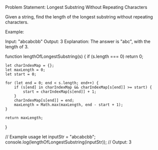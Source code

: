 Problem Statement: Longest Substring Without Repeating Characters

Given a string, find the length of the longest substring without repeating characters.

Example:

Input: "abcabcbb"
Output: 3
Explanation: The answer is "abc", with the length of 3.


function lengthOfLongestSubstring(s) {
    if (s.length === 0) return 0;

    let charIndexMap = {};
    let maxLength = 0;
    let start = 0;

    for (let end = 0; end < s.length; end++) {
        if (s[end] in charIndexMap && charIndexMap[s[end]] >= start) {
            start = charIndexMap[s[end]] + 1;
        }
        charIndexMap[s[end]] = end;
        maxLength = Math.max(maxLength, end - start + 1);
    }

    return maxLength;
}

// Example usage
let inputStr = "abcabcbb";
console.log(lengthOfLongestSubstring(inputStr));  // Output: 3

